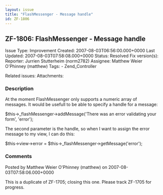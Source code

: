 ```yaml
---
layout: issue
title: "FlashMessenger - Message handle"
id: ZF-1806
---
```


ZF-1806: FlashMessenger - Message handle
----------------------------------------

 Issue Type: Improvement Created: 2007-08-03T06:56:00.000+0000 Last Updated: 2007-08-03T07:58:08.000+0000 Status: Resolved Fix version(s): 
 Reporter:  Jurrien Stutterheim (norm2782)  Assignee:  Matthew Weier O'Phinney (matthew)  Tags: - Zend\_Controller
 
 Related issues: 
 Attachments: 
### Description

At the moment FlashMessenger only supports a numeric array of messages. It would be usefull to be able to specify a handle for a message:

$this->\_flashMessenger->addMessage('There was an error validating your form', 'error');

The second parameter is the handle, so when I want to assign the error message to my view, I can do this:

$this->view->error = $this->\_flashMessenger->getMessage('error');

 

 

### Comments

Posted by Matthew Weier O'Phinney (matthew) on 2007-08-03T07:58:06.000+0000

This is a duplicate of ZF-1705; closing this one. Please track ZF-1705 for progress.

 

 